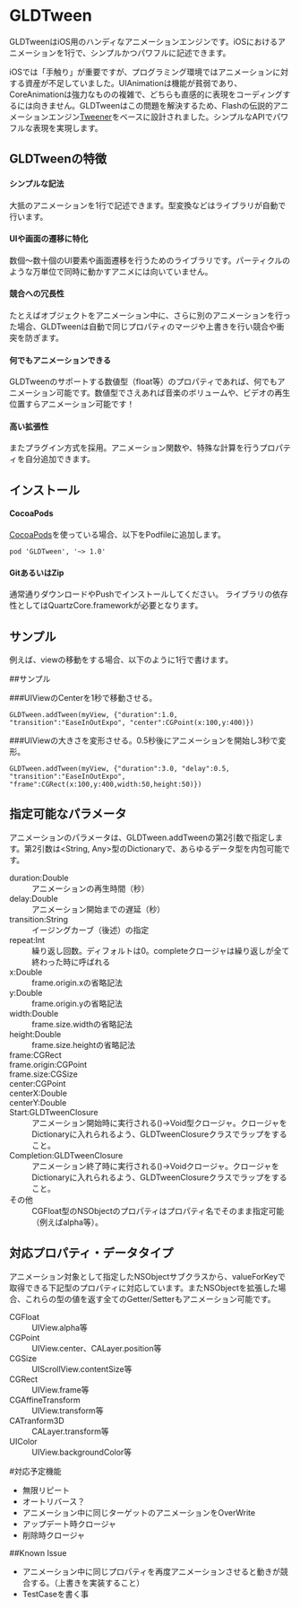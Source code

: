 GLDTween
========

GLDTweenはiOS用のハンディなアニメーションエンジンです。iOSにおけるアニメーションを1行で、シンプルかつパワフルに記述できます。

iOSでは「手触り」が重要ですが、プログラミング環境ではアニメーションに対する資産が不足していました。UIAnimationは機能が貧弱であり、CoreAnimationは強力なものの複雑で、どちらも直感的に表現をコーディングするには向きません。GLDTweenはこの問題を解決するため、Flashの伝説的アニメーションエンジン[Tweener](https://code.google.com/p/tweener/)をベースに設計されました。シンプルなAPIでパワフルな表現を実現します。




## GLDTweenの特徴
#### シンプルな記法
大抵のアニメーションを1行で記述できます。型変換などはライブラリが自動で行います。

#### UIや画面の遷移に特化
数個〜数十個のUI要素や画面遷移を行うためのライブラリです。パーティクルのような万単位で同時に動かすアニメには向いていません。

#### 競合への冗長性
たとえばオブジェクトをアニメーション中に、さらに別のアニメーションを行った場合、GLDTweenは自動で同じプロパティのマージや上書きを行い競合や衝突を防ぎます。

#### 何でもアニメーションできる
GLDTweenのサポートする数値型（float等）のプロパティであれば、何でもアニメーション可能です。数値型でさえあれば音楽のボリュームや、ビデオの再生位置すらアニメーション可能です！

#### 高い拡張性
またプラグイン方式を採用。アニメーション関数や、特殊な計算を行うプロパティを自分追加できます。



## インストール

#### CocoaPods
[CocoaPods](http://cocoapods.org/)を使っている場合、以下をPodfileに追加します。
```
pod 'GLDTween', '~> 1.0'
```

#### GitあるいはZip
通常通りダウンロードやPushでインストールしてください。
ライブラリの依存性としてはQuartzCore.frameworkが必要となります。


## サンプル


例えば、viewの移動をする場合、以下のように1行で書けます。

##サンプル

###UIViewのCenterを1秒で移動させる。
```
GLDTween.addTween(myView, {"duration":1.0, "transition":"EaseInOutExpo", "center":CGPoint(x:100,y:400)})
```

###UIViewの大きさを変形させる。0.5秒後にアニメーションを開始し3秒で変形。
```
GLDTween.addTween(myView, {"duration":3.0, "delay":0.5, "transition":"EaseInOutExpo", "frame":CGRect(x:100,y:400,width:50,height:50)})
```

## 指定可能なパラメータ
アニメーションのパラメータは、GLDTween.addTweenの第2引数で指定します。第2引数は<String, Any>型のDictionaryで、あらゆるデータ型を内包可能です。


<dl>
  <dt>duration:Double</dt>
  <dd>アニメーションの再生時間（秒）</dd>
  <dt>delay:Double</dt>
  <dd>アニメーション開始までの遅延（秒）</dd>
  <dt>transition:String</dt>
  <dd>イージングカーブ（後述）の指定</dd>
  <dt>repeat:Int</dt>
  <dd>繰り返し回数。ディフォルトは0。completeクロージャは繰り返しが全て終わった時に呼ばれる</dd>
  <dt>x:Double</dt>
  <dd>frame.origin.xの省略記法</dd>
  <dt>y:Double</dt>
  <dd>frame.origin.yの省略記法</dd>
  <dt>width:Double</dt>
  <dd>frame.size.widthの省略記法</dd>
  <dt>height:Double</dt>
  <dd>frame.size.heightの省略記法</dd>
  <dt>frame:CGRect</dt>
  <dd></dd>
  <dt>frame.origin:CGPoint</dt>
  <dd></dd>
  <dt>frame.size:CGSize</dt>
  <dt>center:CGPoint</dt>
  <dt>centerX:Double</dt>
  <dt>centerY:Double</dt>
  <dt>Start:GLDTweenClosure</dt>
  <dd>アニメーション開始時に実行される()->Void型クロージャ。クロージャをDictionaryに入れられるよう、GLDTweenClosureクラスでラップをすること。</dd>
  <dt>Completion:GLDTweenClosure</dt>
  <dd>アニメーション終了時に実行される()->Voidクロージャ。クロージャをDictionaryに入れられるよう、GLDTweenClosureクラスでラップをすること。</dd>
  <dt>その他</dt>
  <dd>CGFloat型のNSObjectのプロパティはプロパティ名でそのまま指定可能（例えばalpha等）。</dd>
</dl>


## 対応プロパティ・データタイプ
アニメーション対象として指定したNSObjectサブクラスから、valueForKeyで取得できる下記型のプロパティに対応しています。またNSObjectを拡張した場合、これらの型の値を返す全てのGetter/Setterもアニメーション可能です。

<dl>
  <dt>CGFloat</dt>
  <dd>UIView.alpha等</dd>
  <dt>CGPoint</dt>
  <dd>UIView.center、CALayer.position等</dd>
  <dt>CGSize</dt>
  <dd>UIScrollView.contentSize等</dd>
  <dt>CGRect</dt>
  <dd>UIView.frame等</dd>
  <dt>CGAffineTransform</dt>
  <dd>UIView.transform等</dd>
  <dt>CATranform3D</dt>
  <dd>CALayer.transform等</dd>
  <dt>UIColor</dt>
  <dd>UIView.backgroundColor等</dd>
</dl>



#対応予定機能

- 無限リピート
- オートリバース？
- アニメーション中に同じターゲットのアニメーションをOverWrite
- アップデート時クロージャ
- 削除時クロージャ



##Known Issue

- アニメーション中に同じプロパティを再度アニメーションさせると動きが競合する。（上書きを実装すること）
- TestCaseを書く事
